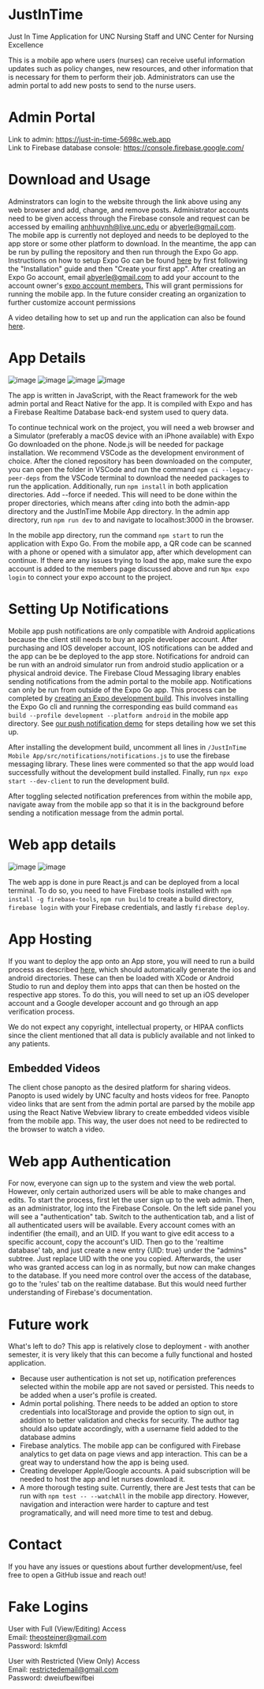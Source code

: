 # JustInTime
Just In Time Application for UNC Nursing Staff and UNC Center for Nursing Excellence

This is a mobile app where users (nurses) can receive useful information updates such as policy changes, new resources, and other information that is necessary for them to perform their job. Administrators can use the admin portal to add new posts to send to the nurse users. 

# Admin Portal
Link to admin: https://just-in-time-5698c.web.app <br>
Link to Firebase database console: https://console.firebase.google.com/

# Download and Usage
Adminstrators can login to the website through the link above using any web browser and add, change, and remove posts. Administrator accounts need to be given access through the Firebase console and request can be accessed by emailing anhhuynh@live.unc.edu or abyerle@gmail.com.<br>
The mobile app is currently not deployed and needs to be deployed to the app store or some other platform to download. In the meantime, the app can be run by pulling the repository and then run through the Expo Go app. Instructions on how to setup Expo Go can be found <a href='https://docs.expo.dev/get-started/installation/'>here</a> by first following the "Installation" guide and then "Create your first app". After creating an Expo Go account, email abyerle@gmail.com to add your account to the account owner's <a href='https://expo.dev/accounts/zizzer0/settings/members'>expo account members.</a> This will grant permissions for running the mobile app. In the future consider creating an organization to further customize account permissions<br>

A video detailing how to set up and run the application can also be found <a href='https://youtu.be/4ELwhdD0wQE'>here</a>.

# App Details
![image](https://user-images.githubusercontent.com/49326544/206061285-b4039af6-e609-4ae0-8c45-5b4f669a4804.png)
![image](https://user-images.githubusercontent.com/49326544/206061340-a435720f-0f3e-4c32-b68c-7b2ce7a1a7c7.png)
![image](https://user-images.githubusercontent.com/49326544/206064078-6b399e2c-6ef3-4aac-bddd-c909c4469654.png)
![image](https://user-images.githubusercontent.com/49326544/206061378-b1269ef5-8207-433c-bbce-bbec75331620.png)

The app is written in JavaScript, with the React framework for the web admin portal and React Native for the app. It is compiled with Expo and has a Firebase Realtime Database back-end system used to query data.

To continue technical work on the project, you will need a web browser and a Simulator (preferably a macOS device with an iPhone available) with Expo Go downloaded on the phone. Node.js will be needed for package installation. We recommend VSCode as the development environment of choice. After the cloned repository has been downloaded on the computer, you can open the folder in VSCode and run the command `npm ci --legacy-peer-deps` from the VSCode terminal to download the needed packages to run the application. Additionally, run `npm install` in both application directories. Add --force if needed. This will need to be done within the proper directories, which means after `cd`ing into both the admin-app directory and the JustInTime Mobile App directory. In the admin app directory, run `npm run dev` to and navigate to localhost:3000 in the browser.

In the mobile app directory, run the command `npm start` to run the application with Expo Go. From the mobile app, a QR code can be scanned with a phone or opened with a simulator app, after which development can continue. If there are any issues trying to load the app, make sure the expo account is added to the members page discussed above and run `Npx expo login` to connect your expo account to the project.

# Setting Up Notifications
Mobile app push notifications are only compatible with Android applications because the client still needs to buy an apple developer account. After purchasing and IOS developer account, IOS notifications can be added and the app can be be deployed to the app store. Notifications for android can be run with an android simulator run from android studio application or a physical android device. The Firebase Cloud Messaging library enables sending notifications from the admin portal to the mobile app. Notifications can only be run from outside of the Expo Go app. This process can be completed by <a href='https://docs.expo.dev/develop/development-builds/create-a-build/?redirected'>creating an Expo development build</a>. This involves installing the Expo Go cli and running the corresponding eas build command `eas build --profile development --platform android` in the mobile app directory. See <a href='https://github.com/AndrewByerle/push-notifications-demo'>our push notification demo</a> for steps detailing how we set this up.

After installing the development build, uncomment all lines in `/JustInTime Mobile App/src/notifications/notifications.js` to use the firebase messaging library. These lines were commented so that the app would load successfully without the development build installed. Finally, run `npx expo start --dev-client` to run the development build. 

After toggling selected notification preferences from within the mobile app, navigate away from the mobile app so that it is in the background before sending a notification message from the admin portal.


# Web app details
![image](https://user-images.githubusercontent.com/49326544/206061845-110a6056-7c63-4fa6-b922-253fd7eb5a19.png)
![image](https://user-images.githubusercontent.com/49326544/206061918-45e402e0-0ffe-429f-8811-585a26857aac.png)

The web app is done in pure React.js and can be deployed from a local terminal. To do so, you need to have Firebase tools installed with `npm install -g firebase-tools`, `npm run build` to create a build directory, `firebase login` with your Firebase credentials, and lastly `firebase deploy`.

# App Hosting
If you want to deploy the app onto an App store, you will need to run a build process as described <a href="https://docs.expo.dev/archive/classic-updates/building-standalone-apps/">here</a>, which should automatically generate the ios and android directories. These can then be loaded with XCode or Android Studio to run and deploy them into apps that can then be hosted on the respective app stores. To do this, you will need to set up an iOS developer account and a Google developer account and go through an app verification process. 

We do not expect any copyright, intellectual property, or HIPAA conflicts since the client mentioned that all data is publicly available and not linked to any patients.

## Embedded Videos

The client chose panopto as the desired platform for sharing videos. Panopto is used widely by UNC faculty and hosts videos for free. Panopto video links that are sent from the admin portal are parsed by the mobile app using the React Native Webview library to create embedded videos visible from the mobile app. This way, the user does not need to be redirected to the browser to watch a video.


# Web app Authentication
For now, everyone can sign up to the system and view the web portal. However, only certain authorized users will be able to make changes and edits. To start the process, first let the user sign up to the web admin. Then, as an administrator, log into the Firebase Console. On the left side panel you will see a "authentication" tab. Switch to the authentication tab, and a list of all authenticated users will be available. Every account comes with an indentifier (the email), and an UID. If you want to give edit access to a specific account, copy the account's UID. Then go to the 'realtime database' tab, and just create a new entry {UID: true} under the "admins" subtree. Just replace UID with the one you copied. Afterwards, the user who was granted access can log in as normally, but now can make changes to the database. If you need more control over the access of the database, go to the 'rules' tab on the realtime database. But this would need further understanding of Firebase's documentation.

# Future work
What's left to do? This app is relatively close to deployment - with another semester, it is very likely that this can become a fully functional and hosted application. 
* Because user authentication is not set up, notification preferences selected within the mobile app are not saved or persisted. This needs to be added when a user's profile is created.
* Admin portal polishing. There needs to be added an option to store credentials into localStorage and provide the option to sign out, in addition to better validation and checks for security. The author tag should also update accordingly, with a username field added to the database admins
* Firebase analytics. The mobile app can be configured with Firebase analytics to get data on page views and app interaction. This can be a great way to understand how the app is being used.
* Creating developer Apple/Google accounts. A paid subscription will be needed to host the app and let nurses download it.
* A more thorough testing suite. Currently, there are Jest tests that can be run with `npm test -- --watchAll` in the mobile app directory. However, navigation and interaction were harder to capture and test programatically, and will need more time to test and debug.

# Contact
If you have any issues or questions about further development/use, feel free to open a GitHub issue and reach out!

# Fake Logins
User with Full (View/Editing) Access <br>
Email: theosteiner@gmail.com <br>
Password: lskmfdl <br> 

User with Restricted (View Only) Access <br>
Email: restrictedemail@gmail.com <br>
Password: dweiufbewifbei <br>
